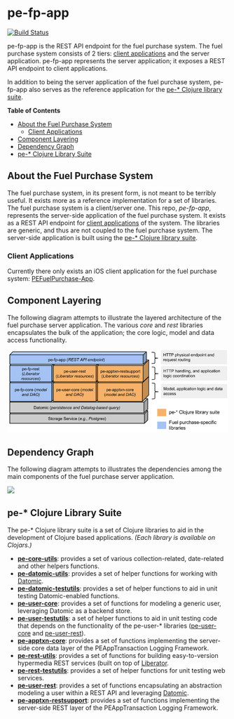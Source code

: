 # pe-fp-app

[![Build Status](https://travis-ci.org/evanspa/pe-fp-app.svg)](https://travis-ci.org/evanspa/pe-fp-app)

pe-fp-app is the REST API endpoint for the fuel purchase system.  The fuel
purchase system consists of 2 tiers:
[client applications](#client-applications) and the server application.
pe-fp-app represents the server application; it exposes a REST API endpoint to
client applications.

In addition to being the server application of the fuel purchase system,
pe-fp-app also serves as the reference application for the
[pe-* Clojure library suite](#pe--clojure-library-suite).

<!-- START doctoc generated TOC please keep comment here to allow auto update -->
<!-- DON'T EDIT THIS SECTION, INSTEAD RE-RUN doctoc TO UPDATE -->
**Table of Contents**

- [About the Fuel Purchase System](#about-the-fuel-purchase-system)
  - [Client Applications](#client-applications)
- [Component Layering](#component-layering)
- [Dependency Graph](#dependency-graph)
- [pe-* Clojure Library Suite](#pe--clojure-library-suite)

<!-- END doctoc generated TOC please keep comment here to allow auto update -->

## About the Fuel Purchase System

The fuel purchase system, in its present form, is not meant to be terribly
useful.  It exists more as a reference implementation for a set of libraries.
The fuel purchase system is a client/server one.  This repo, *pe-fp-app*,
represents the server-side application of the fuel purchase system.  It exists
as a REST API endpoint for [client applications](#client-applications) of the
system.  The libraries are generic, and thus are not coupled to the fuel
purchase system.  The server-side application is built using the
[pe-* Clojure library suite](#pe--clojure-library-suite).

### Client Applications

Currently there only exists an iOS client application for the fuel purchase
system: [PEFuelPurchase-App](https://github.com/evanspa/PEFuelPurchase-App).

## Component Layering

The following diagram attempts to illustrate the layered architecture of the
fuel purchase server application.  The various *core* and *rest* libraries
encapsulates the bulk of the application; the core logic, model and data access
functionality.

<img
src="https://github.com/evanspa/pe-fp-app/raw/master/drawings/pe-fp-app-Component-Layers.png">

## Dependency Graph

The following diagram attempts to illustrates the dependencies among the main
components of the fuel purchase server application.

<img
src="https://github.com/evanspa/PEFuelPurchase-App/raw/master/drawings/pe-fp-app-Dependency-Graph.png">

## pe-* Clojure Library Suite
The pe-* Clojure library suite is a set of Clojure libraries to aid in the
development of Clojure based applications.
*(Each library is available on Clojars.)*
+ **[pe-core-utils](https://github.com/evanspa/pe-core-utils)**: provides a set
  of various collection-related, date-related and other helpers functions.
+ **[pe-datomic-utils](https://github.com/evanspa/pe-datomic-utils)**: provides
  a set of helper functions for working with [Datomic](https://www.datomic.com).
+ **[pe-datomic-testutils](https://github.com/evanspa/pe-datomic-testutils)**: provides
  a set of helper functions to aid in unit testing Datomic-enabled functions.
+ **[pe-user-core](https://github.com/evanspa/pe-user-core)**: provides
  a set of functions for modeling a generic user, leveraging Datomic as a
  backend store.
+ **[pe-user-testutils](https://github.com/evanspa/pe-user-testutils)**: a set of helper functions to aid in unit testing
code that depends on the functionality of the pe-user-* libraries
([pe-user-core](https://github.com/evanspa/pe-user-core) and [pe-user-rest](https://github.com/evanspa/pe-user-rest)).
+ **[pe-apptxn-core](https://github.com/evanspa/pe-apptxn-core)**: provides a
  set of functions implementing the server-side core data layer of the
  PEAppTransaction Logging Framework.
+ **[pe-rest-utils](https://github.com/evanspa/pe-rest-utils)**: provides a set
  of functions for building easy-to-version hypermedia REST services (built on
  top of [Liberator](http://clojure-liberator.github.io/liberator/).
+ **[pe-rest-testutils](https://github.com/evanspa/pe-rest-testutils)**: provides
  a set of helper functions for unit testing web services.
+ **[pe-user-rest](https://github.com/evanspa/pe-user-rest)**: provides a set of
  functions encapsulating an abstraction modeling a user within a REST API
  and leveraging [Datomic](http://www.datomic.com).
+ **[pe-apptxn-restsupport](https://github.com/evanspa/pe-apptxn-restsupport)**:
  provides a set of functions implementing the server-side REST layer of the
  PEAppTransaction Logging Framework.
